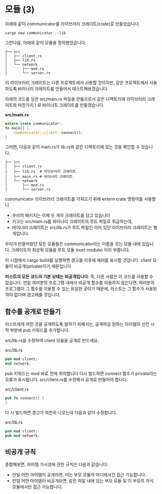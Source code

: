 # 모듈 (3)

아래와 같이 communicator를 라이브러리 크레이트(crate)로 만들었습니다. 

```shell
cargo new communicator --lib
```

그런다음, 아래와 같이 모듈을 정의했었습니다.


```shell
├── src
│   ├── client.rs
│   ├── lib.rs
│   └── network
│       ├── mod.rs
│       └── server.rs
```

이 라이브러리 크레이트는 다른 프로젝트에서 사용할 것이지만, 같은 프로젝트에서 사용하도록 바이너리 크레이트를 만들어서 테스트해보겠습니다. 

아래의 코드를 담은 src/main.rs 파일을 만듦으로서 같은 디렉토리에 라이브러리 크레이트와 마찬가지ㅏ로 바이너트 크레이트를 만들겠습니다. 

**src/main.rs**

```rust
extern crate communicator;
fn main() {
    communicator::client::connect();
}
```

그러면, 다음과 같이 main.rs가 lib.rs와 같은 디렉토리에 있는 것을 확인할 수 있습니다. 

```shell
├── src
│   ├── client.rs
│   ├── lib.rs  # 라이브러리 크레이트
│   ├── main.rs # 바이너리 크레이트
│   └── network
│       ├── mod.rs
│       └── server.rs
```


communicator 라이브러리 크레이트를 가져오기 위해 extern crate 명령어를 사용합니

* 우리의 패키지는 이제 두 개의 크레이트를 담고 있습니다
* 카고는 src/main.rs를 바이너리 크레이트의 루트 파일로 취급하는데, 
*  바이너리 크레이트는 src/lib.rs가 루트 파일인 이미 있던 라이브러리 크레이트는 별개입니다.


우리가 만들어왔던 모든 모듈들은 communicator라는 이름을 갖는 모듈 내에 있습니다. 크레이트의 최상위 모듈을 루트 모듈 (root module) 이라 부릅니다.


이 시점에서 cargo build를 실행하면 경고들 이후에 에러를 표시할 것입니다.  client 모듈이 비공개(private)이기 때문입니다 


**러스트의 모든 코드의 기본 상태는 비공개입니다**: 즉, 다른 사람은 이 코드를 사용할 수 없습니다. 만일 여러분의 프로그램 내에서 비공개 함수를 이용하지 않는다면, 여러분의 프로그램이 그 함수를 이용할 수 있는 유일한 곳이기 때문에, 러스트는 그 함수가 사용된 적이 없다며 경고해줄 것입니다.



## 함수를 공개로 만들기 


러스트에게 어떤 것을 공개하도록 말하기 위해서는, 공개하길 원하는 아이템의 선언 시작 부분에 pub 키워드를 추가합니다. 

src/lib.rs을 수정하여 client 모듈을 공개로 만드세요:

src/lib.rs
```rust
pub mod client;
mod network;
```

pub 키워드는 mod 바로 전에 위치합니다 다시 빌드하면 connect 함수가 private라는 오류가 표시됩니다.  src/client.rs를 수정해서 공개로 만들어야 합니다. 

src/client.rs
```rust
pub fn connect() {
}
```
다 시 빌드하면 경고가 여전히 나오는데 다음과 같이 수정합니다.

src/lib.rs
```rust
pub mod client;
pub mod network;
```



## 비공개 규칙
종합해보면, 아이템 가시성에 관한 규칙은 다음과 같습니다:

* 만일 어떤 아이템이 공개라면, 이는 부모 모듈의 어디에서건 접근 가능합니다.
* 만일 어떤 아이템이 비공개라면, 같은 파일 내에 있는 부모 모듈 및 이 부모의 자식 모듈에서만 접근 가능합니다.





